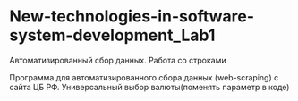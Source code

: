 # New-technologies-in-software-system-development_Lab1
Автоматизированный сбор данных. Работа со строками

Программа для автоматизированного сбора данных (web-scraping) с сайта ЦБ РФ.
Универсальный выбор валюты(поменять параметр в коде)
